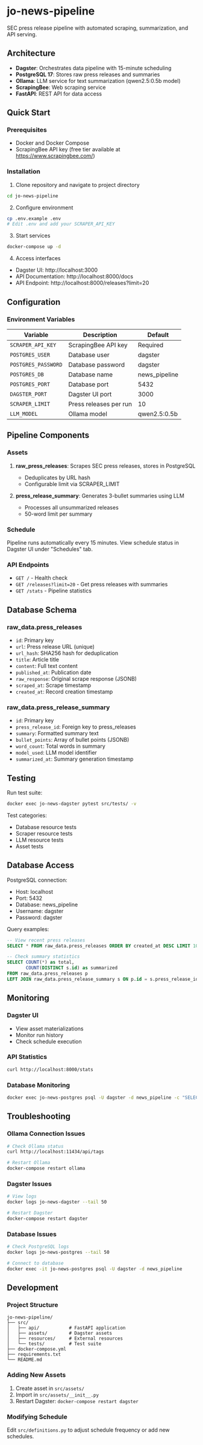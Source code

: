 # jo-news-pipeline

SEC press release pipeline with automated scraping, summarization, and API serving.

## Architecture

- **Dagster**: Orchestrates data pipeline with 15-minute scheduling
- **PostgreSQL 17**: Stores raw press releases and summaries
- **Ollama**: LLM service for text summarization (qwen2.5:0.5b model)
- **ScrapingBee**: Web scraping service
- **FastAPI**: REST API for data access

## Quick Start

### Prerequisites

- Docker and Docker Compose
- ScrapingBee API key (free tier available at https://www.scrapingbee.com/)

### Installation

1. Clone repository and navigate to project directory
```bash
cd jo-news-pipeline
```

2. Configure environment
```bash
cp .env.example .env
# Edit .env and add your SCRAPER_API_KEY
```

3. Start services
```bash
docker-compose up -d
```

4. Access interfaces
- Dagster UI: http://localhost:3000
- API Documentation: http://localhost:8000/docs
- API Endpoint: http://localhost:8000/releases?limit=20

## Configuration

### Environment Variables

| Variable | Description | Default |
|----------|-------------|---------|
| `SCRAPER_API_KEY` | ScrapingBee API key | Required |
| `POSTGRES_USER` | Database user | dagster |
| `POSTGRES_PASSWORD` | Database password | dagster |
| `POSTGRES_DB` | Database name | news_pipeline |
| `POSTGRES_PORT` | Database port | 5432 |
| `DAGSTER_PORT` | Dagster UI port | 3000 |
| `SCRAPER_LIMIT` | Press releases per run | 10 |
| `LLM_MODEL` | Ollama model | qwen2.5:0.5b |

## Pipeline Components

### Assets

1. **raw_press_releases**: Scrapes SEC press releases, stores in PostgreSQL
   - Deduplicates by URL hash
   - Configurable limit via SCRAPER_LIMIT

2. **press_release_summary**: Generates 3-bullet summaries using LLM
   - Processes all unsummarized releases
   - 50-word limit per summary

### Schedule

Pipeline runs automatically every 15 minutes. View schedule status in Dagster UI under "Schedules" tab.

### API Endpoints

- `GET /` - Health check
- `GET /releases?limit=20` - Get press releases with summaries
- `GET /stats` - Pipeline statistics

## Database Schema

### raw_data.press_releases
- `id`: Primary key
- `url`: Press release URL (unique)
- `url_hash`: SHA256 hash for deduplication
- `title`: Article title
- `content`: Full text content
- `published_at`: Publication date
- `raw_response`: Original scrape response (JSONB)
- `scraped_at`: Scrape timestamp
- `created_at`: Record creation timestamp

### raw_data.press_release_summary
- `id`: Primary key
- `press_release_id`: Foreign key to press_releases
- `summary`: Formatted summary text
- `bullet_points`: Array of bullet points (JSONB)
- `word_count`: Total words in summary
- `model_used`: LLM model identifier
- `summarized_at`: Summary generation timestamp

## Testing

Run test suite:
```bash
docker exec jo-news-dagster pytest src/tests/ -v
```

Test categories:
- Database resource tests
- Scraper resource tests
- LLM resource tests
- Asset tests

## Database Access

PostgreSQL connection:
- Host: localhost
- Port: 5432
- Database: news_pipeline
- Username: dagster
- Password: dagster

Query examples:
```sql
-- View recent press releases
SELECT * FROM raw_data.press_releases ORDER BY created_at DESC LIMIT 10;

-- Check summary statistics
SELECT COUNT(*) as total, 
       COUNT(DISTINCT s.id) as summarized 
FROM raw_data.press_releases p
LEFT JOIN raw_data.press_release_summary s ON p.id = s.press_release_id;
```

## Monitoring

### Dagster UI
- View asset materializations
- Monitor run history
- Check schedule execution

### API Statistics
```bash
curl http://localhost:8000/stats
```

### Database Monitoring
```bash
docker exec jo-news-postgres psql -U dagster -d news_pipeline -c "SELECT * FROM raw_data.press_release_stats;"
```

## Troubleshooting

### Ollama Connection Issues
```bash
# Check Ollama status
curl http://localhost:11434/api/tags

# Restart Ollama
docker-compose restart ollama
```

### Dagster Issues
```bash
# View logs
docker logs jo-news-dagster --tail 50

# Restart Dagster
docker-compose restart dagster
```

### Database Issues
```bash
# Check PostgreSQL logs
docker logs jo-news-postgres --tail 50

# Connect to database
docker exec -it jo-news-postgres psql -U dagster -d news_pipeline
```

## Development

### Project Structure
```
jo-news-pipeline/
├── src/
│   ├── api/           # FastAPI application
│   ├── assets/        # Dagster assets
│   ├── resources/     # External resources
│   └── tests/         # Test suite
├── docker-compose.yml
├── requirements.txt
└── README.md
```

### Adding New Assets

1. Create asset in `src/assets/`
2. Import in `src/assets/__init__.py`
3. Restart Dagster: `docker-compose restart dagster`

### Modifying Schedule

Edit `src/definitions.py` to adjust schedule frequency or add new schedules.
